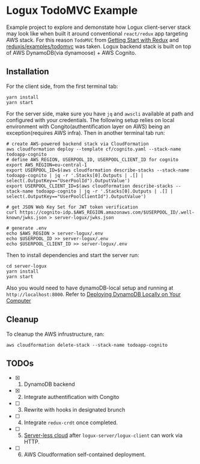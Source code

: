# Logux TodoMVC Example
Example project to explore and demonstate how Logux client-server stack may look like when built it around conventional `react/redux` app targeting AWS stack. 
For this reason `TodoMVC` from [Getting Start with Redux](https://egghead.io/courses/getting-started-with-redux) and [reduxjs/examples/todomvc](https://github.com/reduxjs/redux/tree/master/examples/todomvc) was taken. Logux backend stack is built on top of AWS DynamoDB(via dynamoose) + AWS Cognito. 

## Installation

For the client side, from the first terminal tab:
```shell
yarn install
yarn start
```

For the server side, make sure you have `jq` and `awscli` available at path and configured with your credentials. The following setup relies on local environment with Congito(authentification layer on AWS) being an exception(requires AWS infra). Then in another terminal tab run:

```shell
# create AWS-powered backend stack via CloudFormation
aws cloudformation deploy --template cf/cognito.yaml --stack-name todoapp-cognito
# define AWS_REGION, USERPOOL_ID, USERPOOL_CLIENT_ID for cognito
export AWS_REGION=eu-central-1
export USERPOOL_ID=$(aws cloudformation describe-stacks --stack-name todoapp-cognito | jq -r '.Stacks[0].Outputs | .[] | select(.OutputKey=="UserPoolId").OutputValue')
export USERPOOL_CLIENT_ID=$(aws cloudformation describe-stacks --stack-name todoapp-cognito | jq -r '.Stacks[0].Outputs | .[] | select(.OutputKey=="UserPoolClientId").OutputValue')

# get JSON Web Key Set for JWT token verification
curl https://cognito-idp.$AWS_REGION.amazonaws.com/$USERPOOL_ID/.well-known/jwks.json > server-logux/jwks.json

# generate .env
echo $AWS_REGION > server-logux/.env
echo $USERPOOL_ID >> server-logux/.env
echo $USERPOOL_CLIENT_ID >> server-logux/.env
```

Then to install dependencies and start the server run:

```
cd server-logux
yarn install
yarn start
```

Also you would need to have dynamoDB-local setup and running at `http://localhost:8000`. Refer to [Deploying DynamoDB Locally on Your Computer](https://docs.aws.amazon.com/amazondynamodb/latest/developerguide/DynamoDBLocal.DownloadingAndRunning.html)

## Cleanup

To cleanup the AWS infrustructure, ran:

```
aws cloudformation delete-stack --stack-name todoapp-cognito
```

## TODOs

- [X] 1. DynamoDB backend
- [X] 2. Integrate authentification with Congito
- [ ] 3. Rewrite with hooks in designated brunch
- [ ] 4. Integrate `redux-crdt` once completed.
- [ ] 5. [Server-less cloud](https://github.com/logux/logux/issues/6) after `logux-server/logux-client` can work via HTTP.
- [ ] 6. AWS Cloudformation self-contained deployment.
